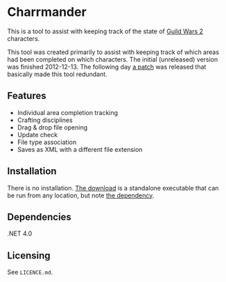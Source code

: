 # Charrmander

This is a tool to assist with keeping track of the state of [Guild Wars 2][GW2] characters.

This tool was created primarily to assist with keeping track of which areas had been completed on which characters. The initial (unreleased) version was finished 2012-12-13. The following day [a patch][patch-12-12-14] was released that basically made this tool redundant.

## Features

* Individual area completion tracking
* Crafting disciplines
* Drag & drop file opening
* Update check
* File type association
* Saves as XML with a different file extension

## Installation

There is no installation. [The download][download] is a standalone executable that can be run from any location, but note [the dependency](#dependencies).

## Dependencies

.NET 4.0

## Licensing

See `LICENCE.md`.

[GW2]: https://www.guildwars2.com/
[patch-12-12-14]: http://wiki.guildwars2.com/wiki/Game_updates/2012-12-14
[download]: https://bitbucket.org/jokum/charrmander/downloads
